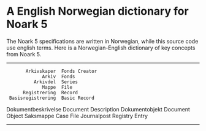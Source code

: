 A English Norwegian dictionary for Noark 5
==========================================

The Noark 5 specifications are written in Norwegian, while this source
code use english terms.  Here is a Norwegian-English dictionary of key
concepts from Noark 5.

 ---------------------  ---------------------------------
           Arkivskaper  Fonds Creator
                 Arkiv  Fonds
              Arkivdel  Series
                 Mappe  File
          Registrering  Record
     Basisregistrering  Basic Record
   Dokumentbeskrivelse  Document Description
        Dokumentobjekt  Document Object
             Saksmappe  Case File
           Journalpost  Registry Entry
 ---------------------  ---------------------------------
